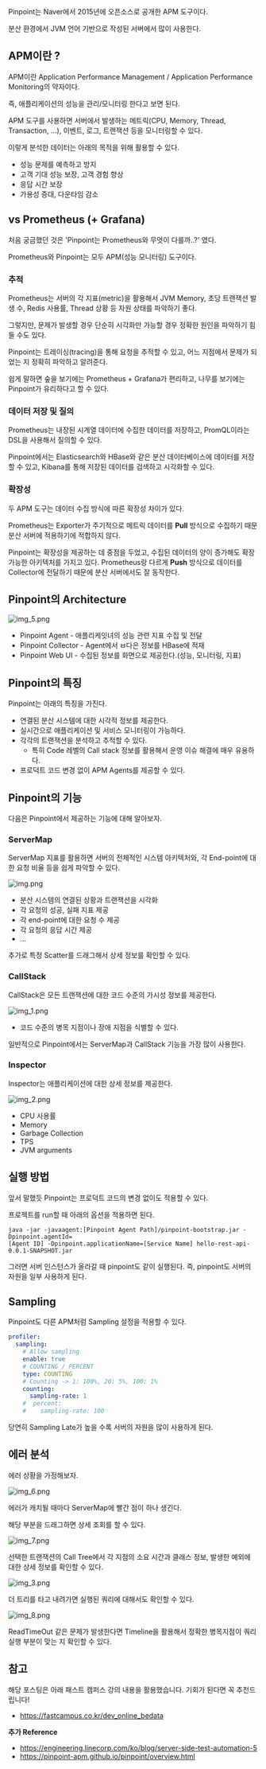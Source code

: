 Pinpoint는 Naver에서 2015년에 오픈소스로 공개한 APM 도구이다.

분산 환경에서 JVM 언어 기반으로 작성된 서버에서 많이 사용한다.

## APM이란 ?

APM이란 Application Performance Management / Application Performance Monitoring의 약자이다.

즉, 애플리케이션의 성능을 관리/모니터링 한다고 보면 된다.

APM 도구를 사용하면 서버에서 발생하는 메트릭(CPU, Memory, Thread, Transaction, ...), 이벤트, 로그, 트랜잭션 등을 모니터링할 수 있다.

이렇게 분석한 데이터는 아래의 목적을 위해 활용할 수 있다.
- 성능 문제를 예측하고 방지
- 고객 기대 성능 보장, 고객 경험 향상
- 응답 시간 보장
- 가용성 증대, 다운타임 감소

## vs Prometheus (+ Grafana)

처음 궁금했던 것은 'Pinpoint는 Prometheus와 무엇이 다를까..?' 였다.

Prometheus와 Pinpoint는 모두 APM(성능 모니터링) 도구이다.

### 추적

Prometheus는 서버의 각 지표(metric)을 활용해서 JVM Memory, 초당 트랜잭션 발생 수, Redis 사용률, Thread 상황 등 자원 상태를 파악하기 좋다.

그렇지만, 문제가 발생할 경우 단순히 시각화만 가능할 경우 정확한 원인을 파악하기 힘들 수도 있다.

Pinpoint는 트레이싱(tracing)을 통해 요청을 추적할 수 있고, 어느 지점에서 문제가 되었는 지 정확히 파악하고 알려준다.

쉽게 말하면 숲을 보기에는 Prometheus + Grafana가 편리하고, 나무를 보기에는 Pinpoint가 유리하다고 할 수 있다.

### 데이터 저장 및 질의

Prometheus는 내장된 시계열 데이터에 수집한 데이터를 저장하고, PromQL이라는 DSL을 사용해서 질의할 수 있다.

Pinpoint에서는 Elasticsearch와 HBase와 같은 분산 데이터베이스에 데이터를 저장할 수 있고, Kibana를 통해 저장된 데이터를 검색하고 시각화할 수 있다.

### 확장성

두 APM 도구는 데이터 수집 방식에 따른 확장성 차이가 있다.

Prometheus는 Exporter가 주기적으로 메트릭 데이터를 **Pull** 방식으로 수집하기 때문 분산 서버에 적용하기에 적합하지 않다.

Pinpoint는 확장성을 제공하는 데 중점을 두었고, 수집된 데이터의 양이 증가해도 확장 가능한 아키텍처를 가지고 있다. Prometheus랑 다르게 **Push** 방식으로 데이터를 Collector에 전달하기 때문에 분산 서버에서도 잘 동작한다.

## Pinpoint의 Architecture

![img_5.png](img_5.png)

- Pinpoint Agent - 애플리케잇녀의 성능 관련 지표 수집 및 전달
- Pinpoint Collector - Agent에서 ㅂ다은 정보를 HBase에 적재
- Pinpoint Web UI - 수집된 정보를 화면으로 제공한다.(성능, 모니터링, 지표)

## Pinpoint의 특징

Pinpoint는 아래의 특징을 가진다.
- 연결된 분산 시스템에 대한 시각적 정보를 제공한다.
- 실시간으로 애플리케이션 및 서비스 모니터링이 가능하다.
- 각각의 트랜잭션을 분석하고 추적할 수 있다.
  - 특히 Code 레벨의 Call stack 정보를 활용해서 운영 이슈 해결에 매우 유용하다.
- 프로덕트 코드 변경 없이 APM Agents를 제공할 수 있다.

## Pinpoint의 기능

다음은 Pinpoint에서 제공하는 기능에 대해 알아보자.

### ServerMap

ServerMap 지표를 활용하면 서버의 전체적인 시스템 아키텍처와, 각 End-point에 대한 요청 비율 등을 쉽게 파악할 수 있다.

![img.png](img.png)

- 분산 시스템의 연결된 상황과 트랜잭션을 시각화
- 각 요청의 성공, 실패 지표 제공
- 각 end-point에 대한 요청 수 제공
- 각 요청의 응답 시간 제공
- ...

추가로 특정 Scatter를 드래그해서 상세 정보를 확인할 수 있다.

### CallStack

CallStack은 모든 트랜잭션에 대한 코드 수준의 가시성 정보를 제공한다.

![img_1.png](img_1.png)

- 코드 수준의 병목 지점이나 장애 지점을 식별할 수 있다.

일반적으로 Pinpoint에서는 ServerMap과 CallStack 기능을 가장 많이 사용한다.

### Inspector

Inspector는 애플리케이션에 대한 상세 정보를 제공한다.

![img_2.png](img_2.png)

- CPU 사용률
- Memory
- Garbage Collection
- TPS
- JVM arguments

## 실행 방법

앞서 말했듯 Pinpoint는 프로덕트 코드의 변경 없이도 적용할 수 있다.

프로젝트를 run할 때 아래의 옵션을 적용하면 된다.

```shell
java -jar -javaagent:[Pinpoint Agent Path]/pinpoint-bootstrap.jar -Dpinpoint.agentId=
[Agent ID] -Dpinpoint.applicationName=[Service Name] hello-rest-api-0.0.1-SNAPSHOT.jar
```

그러면 서버 인스턴스가 올라갈 때 pinpoint도 같이 실행된다. 즉, pinpoint도 서버의 자원을 일부 사용하게 된다.

## Sampling

Pinpoint도 다른 APM처럼 Sampling 설정을 적용할 수 있다.

```yml
profiler:
  sampling:
    # Allow sampling
    enable: true
    # COUNTING / PERCENT
    type: COUNTING
    # Counting -> 1: 100%, 20: 5%, 100: 1% 
    counting:
      sampling-rate: 1
    #  percent:
    #    sampling-rate: 100
```

당연히 Sampling Late가 높을 수록 서버의 자원을 많이 사용하게 된다.

## 에러 분석

에러 상황을 가정해보자.

![img_6.png](img_6.png)

에러가 캐치될 때마다 ServerMap에 빨간 점이 하나 생긴다.

해당 부분을 드래그하면 상세 조회를 할 수 있다.

![img_7.png](img_7.png)

선택한 트랜잭션의 Call Tree에서 각 지점의 소요 시간과 클래스 정보, 발생한 예외에 대한 상세 정보를 확인할 수 있다.

![img_3.png](img_3.png)

더 트리를 타고 내려가면 실행된 쿼리에 대해서도 확인할 수 있다.

![img_8.png](img_8.png)

ReadTimeOut 같은 문제가 발생한다면 Timeline을 활용해서 정확한 병목지점이 쿼리 실행 부분이 맞는 지 확인할 수 있다.

## 참고

해당 포스팅은 아래 패스트 캠퍼스 강의 내용을 활용했습니다. 기회가 된다면 꼭 추천드립니다!

- https://fastcampus.co.kr/dev_online_bedata

**추가 Reference**

- https://engineering.linecorp.com/ko/blog/server-side-test-automation-5
- https://pinpoint-apm.github.io/pinpoint/overview.html



